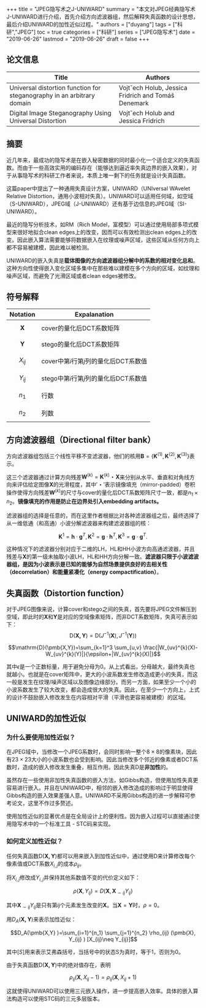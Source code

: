+++
title = "JPEG隐写术之J-UNIWARD"
summary = "本文对JPEG经典隐写术J-UNIWARD进行介绍，首先介绍方向滤波器组，然后解释失真函数的设计思想，最后介绍UNIWARD的加性近似过程。"
authors = ["duyang"]
tags = ["科研","JPEG"]
toc = true
categories = ["科研"]
series = ["JPEG隐写术"]
date = "2019-06-26"
lastmod = "2019-06-26"
draft = false
+++


## 论文信息

| Title                                                        | Authors                                             |
| ------------------------------------------------------------ | --------------------------------------------------- |
| Universal distortion function for steganography in an arbitrary domain | Vojtˇech Holub, Jessica Fridrich and Tomáš Denemark |
| Digital Image Steganography Using Universal Distortion       | Vojtˇech Holub and Jessica Fridrich                 |

## 摘要

近几年来，最成功的隐写术是在嵌入秘密数据的同时最小化一个适合定义的失真函数。而由于一些高效实用的编码存在（能够达到逼近率失真边界的嵌入效果），对于从事隐写术的科研工作者来说，本质上唯一剩下的任务就是设计失真函数。

这篇paper中提出了一种通用失真设计方案，UNIWARD（UNIversal WAvelet Relative Distortion，通用小波相对失真）。UNIWARD可以适用任何域，如空域（S-UNIWARD），JPEG域（J-UNIWARD）还有基于边信息的JPEG域（SI-UNIWARD）。

最近的隐写分析技术，如RM（Rich Model，富模型）可以通过使用局部多项式模型来很好地拟合clean edges上的改变，因而可以有效检测出clean edges上的改变。因此嵌入算法需要能够将数据嵌入在纹理或噪声区域，这些区域从任何方向上都不容易被建模，因此难以被检测。

UNIWARD的嵌入失真是**载体图像的方向滤波器组分解中的系数的相对变化总和**。这种方向性使得嵌入变化区域多集中在那些难以建模在多个方向的区域，如纹理和噪声区域，而避免了光滑区域或者clean edges被修改。

## 符号解释

| Notation        | Expalanation                               |
| --------------- | ------------------------------------------ |
| $$\pmb{X}$$     | cover的量化后DCT系数矩阵                   |
| **$$\pmb{Y}$$** | stego的量化后DCT系数矩阵                   |
| $$X_{ij}$$      | cover中第$i$行第$j$列的量化后DCT系数值 |
| $$Y_{ij}$$      | stego中第$i$行第$j$列的量化后DCT系数值 |
| $$n_1$$         | 行数                                       |
| $$n_2$$         | 列数                                       |


## 方向滤波器组（Directional filter bank）

方向滤波器组包括三个线性平移不变滤波器，他们的核用$\pmb{B}=\{\pmb{K}^{(1)},\pmb{K}^{(2)},\pmb{K}^{(3)}\}$表示。

这三个滤波器通过计算方向残差$\pmb{W}^{(k)}=\pmb{K}^{(k)}\star \pmb{X}$来分别从水平、垂直和对角线方向来评估给定图像$\pmb{X}$的光滑程度，其中$'\star'$表示镜像填充（mirror-padded）卷积操作使得方向残差$\pmb{W}^{(k)}$的尺寸与cover的量化后DCT系数矩阵尺寸一致，都是$n_1\times n_2$。**镜像填充的作用是防止在边界处引入embedding artifacts。**

滤波器组的选择是任意的，而在这里作者根据比对各种滤波器组之后，最终选择了从一维低通（和高通）小波分解滤波器来构建滤波器组的核：

$$\pmb{K}^{1}=\pmb{h}\cdot\pmb{g}^T,\pmb{K}^{2}=\pmb{g}\cdot\pmb{h}^T,\pmb{K}^{3}=\pmb{g}\cdot\pmb{g}^T.$$

这种情况下的滤波器分别对应于二维的LH，HL和HH小波方向高通滤波器，并且残差与$\pmb{X}$的第一级未抽取小波LH，HL和HH方向分解一致。**滤波器只限于小波滤波器组，是因为小波表示是已知的能够为自然场景提供良好的去相关性（decorrelation）和能量紧凑化（energy compactification）**。


## 失真函数（Distortion function）

对于JPEG图像来说，计算cover和stego之间的失真，首先要将JPEG文件解压到空域，即此时的$\pmb{X}$和$\pmb{Y}$是对应的空域像素矩阵，而非DCT系数矩阵，失真可表示如下：
$$\mathrm{D}(\pmb{X,Y})=\mathrm{D}(J^{-1}(\pmb{X}),J^{-1}(\pmb{Y}))$$

$$\mathrm{D}(\pmb{X,Y})=\sum_{k=1}^3 \sum_{u,v} \frac{|W_{uv}^{k}(X)-W_{uv}^{k}(Y)|}{\epsilon+|W_{uv}^{k}(X)|}$$

其中$\epsilon$是一个正数标量，用于避免分母为0。从上式看出，分母越大，最终失真也就越小。也就是在cover矩阵中，更大的小波系数发生修改造成更小的失真，而这一般是发生在纹理/噪声区域以及图像边缘部分。而另一方面，如果至少一个小的小波系数发生了较大改变，都会造成很大的失真。因此，在至少一个方向上，上式的设计不鼓励嵌入修改发生在内容相对平滑（平滑也更容易被建模）的区域。


## UNIWARD的加性近似

### 为什么要使用加性近似？

在JPEG域中，当修改一个JPEG系数时，会同时影响一整个$8\times8$的像素块，因此有$23\times 23$大小的小波系数也会受到影响。因此当修改多个邻近的像素或者DCT系数时，造成的嵌入修改发生重叠，相互作用。因此失真$\mathrm{D}$是**非加性**的。

虽然存在一些使用非加性失真函数的嵌入方法，如Gibbs构造，但使用加性失真更容易进行嵌入。并且在UNIWARD中，相邻的嵌入修改造成的影响过于明显使得Gibbs构造的嵌入效果差强人意。UNIWARD不采用Gibbs构造的进一步解释可参考论文，这里不作过多赘述。

使用加性近似的显著优点是在全局设计上的便利性。因为嵌入过程可以直接通过使用隐写术中的一个标准工具 - STC码来实现。

### 如何定义加性近似？

任何失真函数$\mathrm{D}(\pmb{X,Y})$都可以用来嵌入到加性近似中，通过使用D来计算修改每个像素值或DCT系数$X_{i,j}$的成本$\rho_{ij}$。

将$X_{i,j}$修改成$Y_{i,j}$并保持其他系数值不变的代价定义如下：

$$\rho(\pmb{X},Y_{ij})=D(\pmb{X},\pmb{X}_{\sim ij}Y_{ij})$$

其中$\pmb{X}_{\sim ij}Y_{ij}$是只有第$ij$个元素发生改变的$\pmb{X}$。当$\pmb{X}=\pmb{Y}$时，$\rho=0$。

用$D_A(\pmb{X,Y})$来表示加性近似：

$$D_A(\pmb{X,Y} )=\sum_{i=1}^{n_1} \sum_{j=1}^{n_2} \rho_{ij} (\pmb{X}, Y_{ij} ) [X_{ij}\neq Y_{ij}]$$

其中$[S]$用来表示艾弗森括号，当括号中的状态S为真时，等于1，否则为0。

由于失真函数$\mathrm{D}(\pmb{X,Y})$中的绝对值存在，表明

$$\rho_{ij}(\pmb{X},X_{ij}-1)=\rho_{ij}(\pmb{X},X_{ij}+1)$$

这就使得UNIWARD可以使用三元嵌入操作，进一步提高嵌入效率。具体的嵌入算法构造可以使用STC码的三元多层版本。